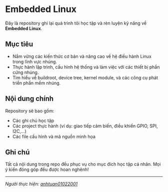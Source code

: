 # Embedded Linux

Đây là repository ghi lại quá trình tôi học tập và rèn luyện kỹ năng về **Embedded Linux**.

## Mục tiêu

- Nắm vững các kiến thức cơ bản và nâng cao về hệ điều hành Linux trong lĩnh vực nhúng.
- Thực hành lập trình, cấu hình hệ thống và làm việc với các thiết bị phần cứng nhúng.
- Tìm hiểu về buildroot, device tree, kernel module, và các công cụ phát triển phần mềm nhúng.

## Nội dung chính

Repository sẽ bao gồm:

- Các ghi chú học tập
- Các project thực hành (ví dụ: giao tiếp cảm biến, điều khiển GPIO, SPI, I2C,...)
- Các file cấu hình và mã nguồn minh họa

## Ghi chú

Tất cả nội dung trong repo đều phục vụ cho mục đích học tập cá nhân. Mọi ý kiến đóng góp đều được hoan nghênh!

---

*Người thực hiện: [anhtuan01022001](https://github.com/anhtuan01022001)*
